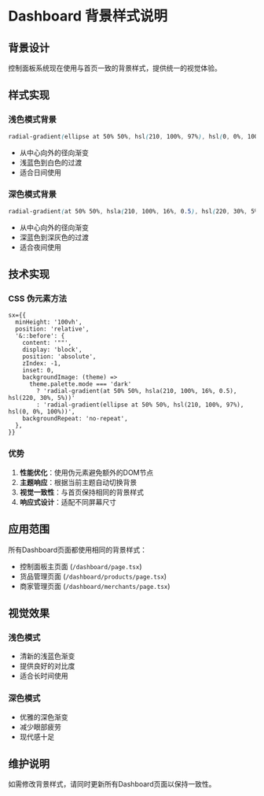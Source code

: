 # Dashboard 背景样式说明

## 背景设计

控制面板系统现在使用与首页一致的背景样式，提供统一的视觉体验。

## 样式实现

### 浅色模式背景
```css
radial-gradient(ellipse at 50% 50%, hsl(210, 100%, 97%), hsl(0, 0%, 100%))
```
- 从中心向外的径向渐变
- 浅蓝色到白色的过渡
- 适合日间使用

### 深色模式背景
```css
radial-gradient(at 50% 50%, hsla(210, 100%, 16%, 0.5), hsl(220, 30%, 5%))
```
- 从中心向外的径向渐变
- 深蓝色到深灰色的过渡
- 适合夜间使用

## 技术实现

### CSS 伪元素方法
```tsx
sx={{
  minHeight: '100vh',
  position: 'relative',
  '&::before': {
    content: '""',
    display: 'block',
    position: 'absolute',
    zIndex: -1,
    inset: 0,
    backgroundImage: (theme) =>
      theme.palette.mode === 'dark'
        ? 'radial-gradient(at 50% 50%, hsla(210, 100%, 16%, 0.5), hsl(220, 30%, 5%))'
        : 'radial-gradient(ellipse at 50% 50%, hsl(210, 100%, 97%), hsl(0, 0%, 100%))',
    backgroundRepeat: 'no-repeat',
  },
}}
```

### 优势
1. **性能优化**：使用伪元素避免额外的DOM节点
2. **主题响应**：根据当前主题自动切换背景
3. **视觉一致性**：与首页保持相同的背景样式
4. **响应式设计**：适配不同屏幕尺寸

## 应用范围

所有Dashboard页面都使用相同的背景样式：
- 控制面板主页面 (`/dashboard/page.tsx`)
- 货品管理页面 (`/dashboard/products/page.tsx`)
- 商家管理页面 (`/dashboard/merchants/page.tsx`)

## 视觉效果

### 浅色模式
- 清新的浅蓝色渐变
- 提供良好的对比度
- 适合长时间使用

### 深色模式
- 优雅的深色渐变
- 减少眼部疲劳
- 现代感十足

## 维护说明

如需修改背景样式，请同时更新所有Dashboard页面以保持一致性。
